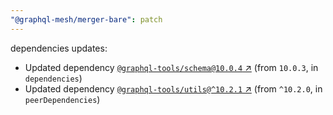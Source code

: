 ```yaml
---
"@graphql-mesh/merger-bare": patch
---
```

dependencies updates:
  - Updated dependency [`@graphql-tools/schema@10.0.4` ↗︎](https://www.npmjs.com/package/@graphql-tools/schema/v/10.0.4) (from `10.0.3`, in `dependencies`)
  - Updated dependency [`@graphql-tools/utils@^10.2.1` ↗︎](https://www.npmjs.com/package/@graphql-tools/utils/v/10.2.1) (from `^10.2.0`, in `peerDependencies`)

